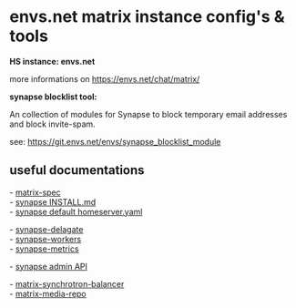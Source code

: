 # envs.net matrix instance config's & tools

**HS instance: envs.net**

more informations on https://envs.net/chat/matrix/

**synapse blocklist tool:**

An collection of modules for Synapse to block temporary email addresses and block invite-spam.

see: https://git.envs.net/envs/synapse_blocklist_module

## useful documentations

\- [matrix-spec](https://matrix.org/docs/spec/)  
\- [synapse INSTALL.md](https://github.com/matrix-org/synapse/blob/master/docs/setup/installation.md)  
\- [synapse default homeserver.yaml](https://github.com/matrix-org/synapse/blob/master/docs/sample_config.yaml)

\- [synapse-delagate](https://github.com/matrix-org/synapse/blob/master/docs/delegate.md)  
\- [synapse-workers](https://github.com/matrix-org/synapse/blob/master/docs/workers.md)  
\- [synapse-metrics](https://github.com/matrix-org/synapse/blob/master/docs/metrics-howto.md)

\- [synapse admin API](https://github.com/matrix-org/synapse/tree/master/docs/admin_api)

\- [matrix-synchrotron-balancer](https://github.com/Sorunome/matrix-synchrotron-balancer)  
\- [matrix-media-repo](https://github.com/turt2live/matrix-media-repo)
